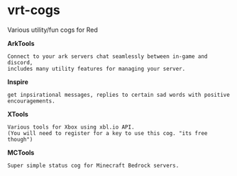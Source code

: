 # vrt-cogs
Various utility/fun cogs for Red

**ArkTools**
```
Connect to your ark servers chat seamlessly between in-game and discord,
includes many utility features for managing your server.
```
**Inspire**
```
get inpsirational messages, replies to certain sad words with positive encouragements.
```
**XTools**
```
Various tools for Xbox using xbl.io API. 
(You will need to register for a key to use this cog. "its free though")
```
**MCTools**
```
Super simple status cog for Minecraft Bedrock servers.
```
